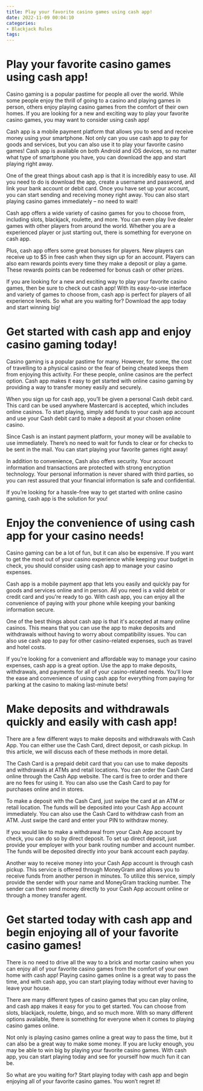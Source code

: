 ```yaml
---
title: Play your favorite casino games using cash app!
date: 2022-11-09 00:04:10
categories:
- Blackjack Rules
tags:
---
```



#  Play your favorite casino games using cash app!

Casino gaming is a popular pastime for people all over the world. While some people enjoy the thrill of going to a casino and playing games in person, others enjoy playing casino games from the comfort of their own homes. If you are looking for a new and exciting way to play your favorite casino games, you may want to consider using cash app!

Cash app is a mobile payment platform that allows you to send and receive money using your smartphone. Not only can you use cash app to pay for goods and services, but you can also use it to play your favorite casino games! Cash app is available on both Android and iOS devices, so no matter what type of smartphone you have, you can download the app and start playing right away.

One of the great things about cash app is that it is incredibly easy to use. All you need to do is download the app, create a username and password, and link your bank account or debit card. Once you have set up your account, you can start sending and receiving money right away. You can also start playing casino games immediately – no need to wait!

Cash app offers a wide variety of casino games for you to choose from, including slots, blackjack, roulette, and more. You can even play live dealer games with other players from around the world. Whether you are a experienced player or just starting out, there is something for everyone on cash app.

Plus, cash app offers some great bonuses for players. New players can receive up to $5 in free cash when they sign up for an account. Players can also earn rewards points every time they make a deposit or play a game. These rewards points can be redeemed for bonus cash or other prizes.

If you are looking for a new and exciting way to play your favorite casino games, then be sure to check out cash app! With its easy-to-use interface and variety of games to choose from, cash app is perfect for players of all experience levels. So what are you waiting for? Download the app today and start winning big!

#  Get started with cash app and enjoy casino gaming today!

Casino gaming is a popular pastime for many. However, for some, the cost of travelling to a physical casino or the fear of being cheated keeps them from enjoying this activity. For these people, online casinos are the perfect option. Cash app makes it easy to get started with online casino gaming by providing a way to transfer money easily and securely.

When you sign up for cash app, you’ll be given a personal Cash debit card. This card can be used anywhere Mastercard is accepted, which includes online casinos. To start playing, simply add funds to your cash app account and use your Cash debit card to make a deposit at your chosen online casino.

Since Cash is an instant payment platform, your money will be available to use immediately. There’s no need to wait for funds to clear or for checks to be sent in the mail. You can start playing your favorite games right away!

In addition to convenience, Cash also offers security. Your account information and transactions are protected with strong encryption technology. Your personal information is never shared with third parties, so you can rest assured that your financial information is safe and confidential.

If you’re looking for a hassle-free way to get started with online casino gaming, cash app is the solution for you!

#  Enjoy the convenience of using cash app for your casino needs!

Casino gaming can be a lot of fun, but it can also be expensive. If you want to get the most out of your casino experience while keeping your budget in check, you should consider using cash app to manage your casino expenses.

Cash app is a mobile payment app that lets you easily and quickly pay for goods and services online and in person. All you need is a valid debit or credit card and you're ready to go. With cash app, you can enjoy all the convenience of paying with your phone while keeping your banking information secure.

One of the best things about cash app is that it's accepted at many online casinos. This means that you can use the app to make deposits and withdrawals without having to worry about compatibility issues. You can also use cash app to pay for other casino-related expenses, such as travel and hotel costs.

If you're looking for a convenient and affordable way to manage your casino expenses, cash app is a great option. Use the app to make deposits, withdrawals, and payments for all of your casino-related needs. You'll love the ease and convenience of using cash app for everything from paying for parking at the casino to making last-minute bets!

#  Make deposits and withdrawals quickly and easily with cash app!

There are a few different ways to make deposits and withdrawals with Cash App. You can either use the Cash Card, direct deposit, or cash pickup. In this article, we will discuss each of these methods in more detail.

The Cash Card is a prepaid debit card that you can use to make deposits and withdrawals at ATMs and retail locations. You can order the Cash Card online through the Cash App website. The card is free to order and there are no fees for using it. You can also use the Cash Card to pay for purchases online and in stores.

To make a deposit with the Cash Card, just swipe the card at an ATM or retail location. The funds will be deposited into your Cash App account immediately. You can also use the Cash Card to withdraw cash from an ATM. Just swipe the card and enter your PIN to withdraw money.

If you would like to make a withdrawal from your Cash App account by check, you can do so by direct deposit. To set up direct deposit, just provide your employer with your bank routing number and account number. The funds will be deposited directly into your bank account each payday.

Another way to receive money into your Cash App account is through cash pickup. This service is offered through MoneyGram and allows you to receive funds from another person in minutes. To utilize this service, simply provide the sender with your name and MoneyGram tracking number. The sender can then send money directly to your Cash App account online or through a money transfer agent.

#  Get started today with cash app and begin enjoying all of your favorite casino games!

There is no need to drive all the way to a brick and mortar casino when you can enjoy all of your favorite casino games from the comfort of your own home with cash app! Playing casino games online is a great way to pass the time, and with cash app, you can start playing today without ever having to leave your house.

There are many different types of casino games that you can play online, and cash app makes it easy for you to get started. You can choose from slots, blackjack, roulette, bingo, and so much more. With so many different options available, there is something for everyone when it comes to playing casino games online.

Not only is playing casino games online a great way to pass the time, but it can also be a great way to make some money. If you are lucky enough, you may be able to win big by playing your favorite casino games. With cash app, you can start playing today and see for yourself how much fun it can be.

So what are you waiting for? Start playing today with cash app and begin enjoying all of your favorite casino games. You won’t regret it!
